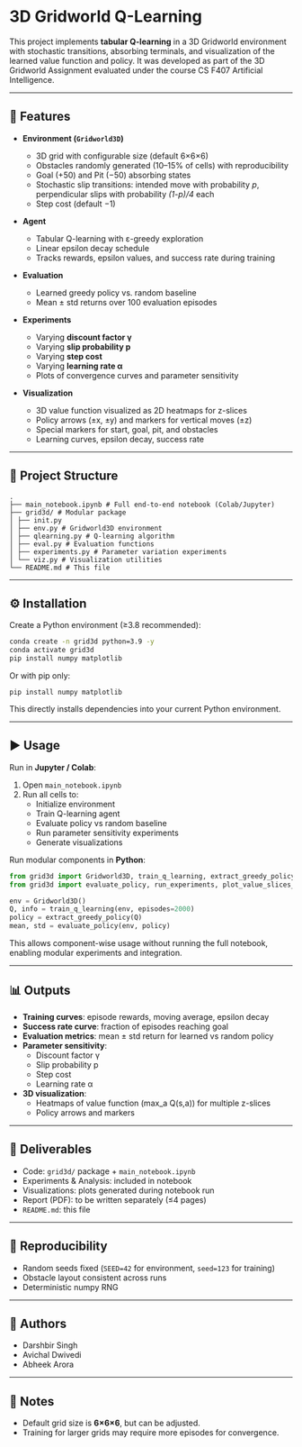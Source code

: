# 3D Gridworld Q-Learning

This project implements **tabular Q-learning** in a 3D Gridworld environment with stochastic transitions, absorbing terminals, and visualization of the learned value function and policy. It was developed as part of the 3D Gridworld Assignment evaluated under the course CS F407 Artificial Intelligence.

---

## 📌 Features
- **Environment (`Gridworld3D`)**
  - 3D grid with configurable size (default 6×6×6)
  - Obstacles randomly generated (10–15% of cells) with reproducibility
  - Goal (+50) and Pit (−50) absorbing states
  - Stochastic slip transitions: intended move with probability *p*, perpendicular slips with probability *(1-p)/4* each
  - Step cost (default −1)

- **Agent**
  - Tabular Q-learning with ε-greedy exploration
  - Linear epsilon decay schedule
  - Tracks rewards, epsilon values, and success rate during training

- **Evaluation**
  - Learned greedy policy vs. random baseline
  - Mean ± std returns over 100 evaluation episodes

- **Experiments**
  - Varying **discount factor γ**
  - Varying **slip probability p**
  - Varying **step cost**
  - Varying **learning rate α**
  - Plots of convergence curves and parameter sensitivity

- **Visualization**
  - 3D value function visualized as 2D heatmaps for z-slices
  - Policy arrows (±x, ±y) and markers for vertical moves (±z)
  - Special markers for start, goal, pit, and obstacles
  - Learning curves, epsilon decay, success rate

---

## 📂 Project Structure

```
.
├── main_notebook.ipynb # Full end-to-end notebook (Colab/Jupyter)
├── grid3d/ # Modular package
│ ├── init.py
│ ├── env.py # Gridworld3D environment
│ ├── qlearning.py # Q-learning algorithm
│ ├── eval.py # Evaluation functions
│ ├── experiments.py # Parameter variation experiments
│ └── viz.py # Visualization utilities
└── README.md # This file
```

---

## ⚙️ Installation

Create a Python environment (≥3.8 recommended):

```bash
conda create -n grid3d python=3.9 -y
conda activate grid3d
pip install numpy matplotlib
```

Or with pip only:
```
pip install numpy matplotlib
```

This directly installs dependencies into your current Python environment.

---

## ▶️ Usage

Run in **Jupyter / Colab**:

1. Open `main_notebook.ipynb`  
2. Run all cells to:
   - Initialize environment  
   - Train Q-learning agent  
   - Evaluate policy vs random baseline  
   - Run parameter sensitivity experiments  
   - Generate visualizations  

Run modular components in **Python**:

```python
from grid3d import Gridworld3D, train_q_learning, extract_greedy_policy
from grid3d import evaluate_policy, run_experiments, plot_value_slices_with_policy

env = Gridworld3D()
Q, info = train_q_learning(env, episodes=2000)
policy = extract_greedy_policy(Q)
mean, std = evaluate_policy(env, policy)
```

This allows component-wise usage without running the full notebook, enabling modular experiments and integration.

---

## 📊 Outputs
- **Training curves**: episode rewards, moving average, epsilon decay  
- **Success rate curve**: fraction of episodes reaching goal  
- **Evaluation metrics**: mean ± std return for learned vs random policy  
- **Parameter sensitivity**:
  - Discount factor γ  
  - Slip probability p  
  - Step cost  
  - Learning rate α  
- **3D visualization**:
  - Heatmaps of value function (max_a Q(s,a)) for multiple z-slices  
  - Policy arrows and markers  

---

## 📑 Deliverables
- Code: `grid3d/` package + `main_notebook.ipynb`  
- Experiments & Analysis: included in notebook  
- Visualizations: plots generated during notebook run  
- Report (PDF): to be written separately (≤4 pages)  
- `README.md`: this file  

---

## 🔁 Reproducibility
- Random seeds fixed (`SEED=42` for environment, `seed=123` for training)  
- Obstacle layout consistent across runs  
- Deterministic numpy RNG  

---

## 👥 Authors
- Darshbir Singh
- Avichal Dwivedi  
- Abheek Arora  

---

## 📌 Notes
- Default grid size is **6×6×6**, but can be adjusted.  
- Training for larger grids may require more episodes for convergence.  
